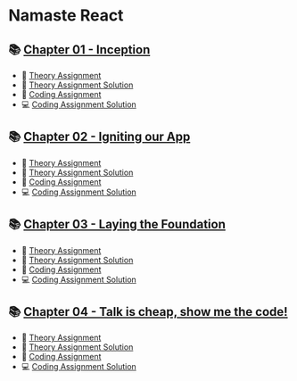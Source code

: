 # Namaste React

## 📚 [Chapter 01 - Inception](/Chapter%20-%2001%20-%20Inception/)

- 📘 [Theory Assignment](/Chapter%20-%2001%20-%20Inception/Theory/Assignment1.md)
- 📖 [Theory Assignment Solution](/Chapter%20-%2001%20-%20Inception/Theory/Solution1.md)
- 📘 [Coding Assignment](/Chapter%20-%2001%20-%20Inception/Coding/Assignment1.md)
- 💻 [Coding Assignment Solution](/Chapter%20-%2001%20-%20Inception/Coding/)

## 📚 [Chapter 02 - Igniting our App](/Chapter%20-%2002%20-%20Igniting%20out%20App/)

- 📘 [Theory Assignment](/Chapter%20-%2002%20-%20Igniting%20out%20App/Theory/Assignment2.md)
- 📖 [Theory Assignment Solution](/Chapter%20-%2002%20-%20Igniting%20out%20App/Theory/Solution2.md)
- 📘 [Coding Assignment](/Chapter%20-%2002%20-%20Igniting%20out%20App/Coding/Assignment2.md)
- 💻 [Coding Assignment Solution](/Chapter%20-%2002%20-%20Igniting%20out%20App/Coding/)

## 📚 [Chapter 03 - Laying the Foundation](/Chapter%2003%20-%20Laying%20the%20Foundation/)

- 📘 [Theory Assignment](/Chapter%2003%20-%20Laying%20the%20Foundation/Theory/Assignment3.md)
- 📖 [Theory Assignment Solution](/Chapter%2003%20-%20Laying%20the%20Foundation/Theory/Solution3.md)
- 📘 [Coding Assignment](/Chapter%2003%20-%20Laying%20the%20Foundation/Coding/Assignment3.md)
- 💻 [Coding Assignment Solution](/Chapter%2003%20-%20Laying%20the%20Foundation/Coding/)

## 📚 [Chapter 04 - Talk is cheap, show me the code!](/Chapter%2004%20-%20Talk%20is%20cheap,%20show%20me%20the%20code!/)

- 📘 [Theory Assignment](/Chapter%2004%20-%20Talk%20is%20cheap,%20show%20me%20the%20code!/Theory/Assignment4.md)
- 📖 [Theory Assignment Solution](/Chapter%2004%20-%20Talk%20is%20cheap,%20show%20me%20the%20code!/Theory/Solution4.md)
- 📘 [Coding Assignment](/Chapter%2004%20-%20Talk%20is%20cheap,%20show%20me%20the%20code!/Coding/Assignment4.md)
- 💻 [Coding Assignment Solution](/Chapter%2004%20-%20Talk%20is%20cheap,%20show%20me%20the%20code!/Coding/)

